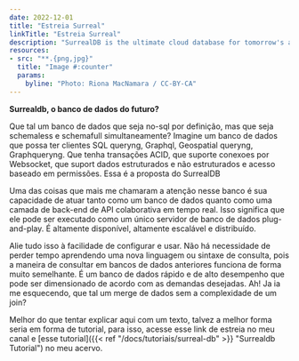 ```yaml
---
date: 2022-12-01
title: "Estreia Surreal"
linkTitle: "Estreia Surreal"
description: "SurrealDB is the ultimate cloud database for tomorrow's applications Develop easier. Build faster. Scale quicker."
resources:
- src: "**.{png,jpg}"
  title: "Image #:counter"
  params:
    byline: "Photo: Riona MacNamara / CC-BY-CA"
---
```


**Surrealdb, o banco de dados do futuro?**

Que tal um banco de dados que seja no-sql por definição, mas que seja schemaless e schemafull simultaneamente? Imagine um banco de dados que possa ter clientes SQL queryng, Graphql, Geospatial queryng, Graphqueryng. Que tenha transações ACID, que suporte conexoes por Websocket, que suport dados estruturados e não estruturados e acesso baseado em permissões. Essa é a proposta do SurrealDB

Uma das coisas que mais me chamaram a atenção nesse banco é sua capacidade de atuar tanto como um banco de dados quanto como uma camada de back-end de API colaborativa em tempo real. Isso significa que ele pode ser executado como um único servidor de banco de dados plug-and-play. É altamente disponível, altamente escalável e distribuído.

Alie tudo isso à facilidade de configurar e usar. Não há necessidade de perder tempo aprendendo uma nova linguagem ou sintaxe de consulta, pois a maneira de consultar em bancos de dados anteriores funciona de forma muito semelhante. É um banco de dados rápido e de alto desempenho que pode ser dimensionado de acordo com as demandas desejadas. Ah! Ja ia me esquecendo, que tal um merge de dados sem a complexidade de um join?

Melhor do que tentar explicar aqui com um texto, talvez a melhor forma seria em forma de tutorial, para isso, acesse esse link de estreia no meu canal e [esse tutorial]({{< ref "/docs/tutoriais/surreal-db" >}} "Surrealdb Tutorial") no meu acervo.
